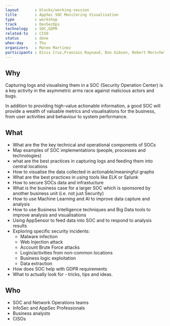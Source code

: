 ```yaml
---
layout       : blocks/working-session
title        : AppSec SOC Monitoring Visualisation
type         : workshop
track        : DevSecOps
technology   : SOC,GDPR
related-to   : CISO
status       : done
when-day     : Thu
organizers   : Mateo Martinez
participants : Dinis Cruz,Francois Raynaud, Don Gibson, Robert Morschel
---
```


## Why

Capturing logs and visualising them in a SOC (Security Operation Center) is a key activity in the asymmetric arms race against malicious actors and bugs.

In addition to providing high-value actionable information, a good SOC will provide a wealth of valuable metrics and visualisations for the business, from user activities and behaviour to system performance.

## What

 - What are the the key technical and operational components of SOCs
 - Map examples of SOC implementations (people, processes and technologies)
 - what are the best practices in capturing logs and feeding them into central locations
 - How to visualise the data collected in actionable/meaningful graphs
 - What are the best practices in using tools like ELK or Splunk
 - How to secure SOCs data and infrastucture
 - What is the business case for a larger SOC which is sponsored by another business unit (i.e. not just Security)
 - How to use Machine Learning and AI to improve data capture and analysis
 - How to use Business Intelligence techniques and Big Data tools to improve analysis and visualisations
 - Using AppSensor to feed data into SOC and to respond to analysis results
 - Exploring specific security incidents:
    - Malware infection
    - Web Injection attack
    - Account Brute Force attacks
    - Login/activities from non-common locations
    - Business logic exploitation
    - Data extraction
 - How does SOC help with GDPR requirements
 - What to actually look for - tricks, tips and ideas.

## Who

 - SOC and Network Operations teams
 - InfoSec and AppSec Professionals
 - Business analysts
 - CISOs




